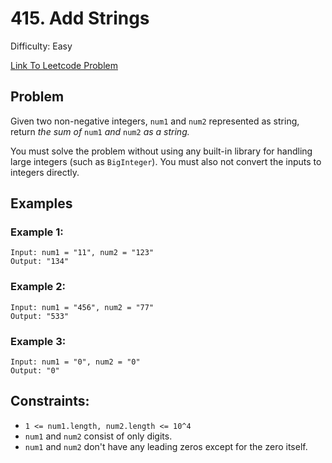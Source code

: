 # 415. Add Strings
Difficulty: Easy

[Link To Leetcode Problem](https://leetcode.com/problems/add-strings/)

## Problem
Given two non-negative integers, `num1` and `num2` represented as string, return *the sum of* `num1` *and* `num2` *as a string.*

You must solve the problem without using any built-in library for handling large integers (such as `BigInteger`). You must also not convert the inputs to integers directly.

## Examples
### Example 1:
```
Input: num1 = "11", num2 = "123"
Output: "134"
```
### Example 2:
```
Input: num1 = "456", num2 = "77"
Output: "533"
```
### Example 3:
```
Input: num1 = "0", num2 = "0"
Output: "0"
```

## Constraints:
- `1 <= num1.length, num2.length <= 10^4`
- `num1` and `num2` consist of only digits.
- `num1` and `num2` don't have any leading zeros except for the zero itself.